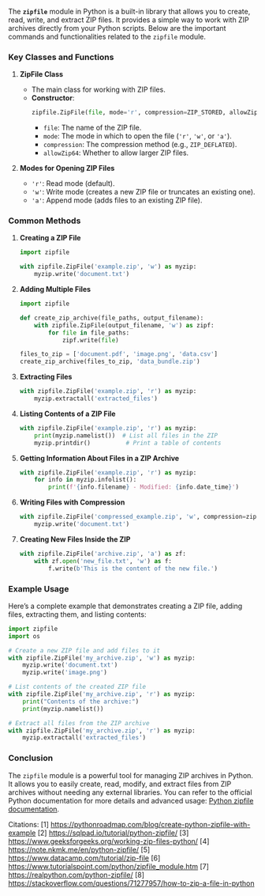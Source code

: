 The **`zipfile`** module in Python is a built-in library that allows you to create, read, write, and extract ZIP files. It provides a simple way to work with ZIP archives directly from your Python scripts. Below are the important commands and functionalities related to the `zipfile` module.

### Key Classes and Functions

1. **ZipFile Class**
   - The main class for working with ZIP files.
   - **Constructor**: 
     ```python
     zipfile.ZipFile(file, mode='r', compression=ZIP_STORED, allowZip64=True)
     ```
     - `file`: The name of the ZIP file.
     - `mode`: The mode in which to open the file (`'r'`, `'w'`, or `'a'`).
     - `compression`: The compression method (e.g., `ZIP_DEFLATED`).
     - `allowZip64`: Whether to allow larger ZIP files.

2. **Modes for Opening ZIP Files**
   - `'r'`: Read mode (default).
   - `'w'`: Write mode (creates a new ZIP file or truncates an existing one).
   - `'a'`: Append mode (adds files to an existing ZIP file).

### Common Methods

1. **Creating a ZIP File**
   ```python
   import zipfile

   with zipfile.ZipFile('example.zip', 'w') as myzip:
       myzip.write('document.txt')
   ```

2. **Adding Multiple Files**
   ```python
   import zipfile

   def create_zip_archive(file_paths, output_filename):
       with zipfile.ZipFile(output_filename, 'w') as zipf:
           for file in file_paths:
               zipf.write(file)

   files_to_zip = ['document.pdf', 'image.png', 'data.csv']
   create_zip_archive(files_to_zip, 'data_bundle.zip')
   ```

3. **Extracting Files**
   ```python
   with zipfile.ZipFile('example.zip', 'r') as myzip:
       myzip.extractall('extracted_files')
   ```

4. **Listing Contents of a ZIP File**
   ```python
   with zipfile.ZipFile('example.zip', 'r') as myzip:
       print(myzip.namelist())  # List all files in the ZIP
       myzip.printdir()          # Print a table of contents
   ```

5. **Getting Information About Files in a ZIP Archive**
   ```python
   with zipfile.ZipFile('example.zip', 'r') as myzip:
       for info in myzip.infolist():
           print(f'{info.filename} - Modified: {info.date_time}')
   ```

6. **Writing Files with Compression**
   ```python
   with zipfile.ZipFile('compressed_example.zip', 'w', compression=zipfile.ZIP_DEFLATED) as myzip:
       myzip.write('document.txt')
   ```

7. **Creating New Files Inside the ZIP**
   ```python
   with zipfile.ZipFile('archive.zip', 'a') as zf:
       with zf.open('new_file.txt', 'w') as f:
           f.write(b'This is the content of the new file.')
   ```

### Example Usage

Here’s a complete example that demonstrates creating a ZIP file, adding files, extracting them, and listing contents:

```python
import zipfile
import os

# Create a new ZIP file and add files to it
with zipfile.ZipFile('my_archive.zip', 'w') as myzip:
    myzip.write('document.txt')
    myzip.write('image.png')

# List contents of the created ZIP file
with zipfile.ZipFile('my_archive.zip', 'r') as myzip:
    print("Contents of the archive:")
    print(myzip.namelist())

# Extract all files from the ZIP archive
with zipfile.ZipFile('my_archive.zip', 'r') as myzip:
    myzip.extractall('extracted_files')
```

### Conclusion

The `zipfile` module is a powerful tool for managing ZIP archives in Python. It allows you to easily create, read, modify, and extract files from ZIP archives without needing any external libraries. You can refer to the official Python documentation for more details and advanced usage: [Python zipfile documentation](https://docs.python.org/3/library/zipfile.html).

Citations:
[1] https://pythonroadmap.com/blog/create-python-zipfile-with-example
[2] https://sqlpad.io/tutorial/python-zipfile/
[3] https://www.geeksforgeeks.org/working-zip-files-python/
[4] https://note.nkmk.me/en/python-zipfile/
[5] https://www.datacamp.com/tutorial/zip-file
[6] https://www.tutorialspoint.com/python/zipfile_module.htm
[7] https://realpython.com/python-zipfile/
[8] https://stackoverflow.com/questions/71277957/how-to-zip-a-file-in-python